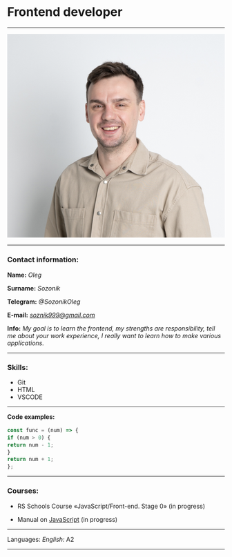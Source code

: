 # Frontend developer

---
![](./assets/photo.png)

---

### Contact information:

**Name:** *Oleg*

**Surname:** *Sozonik*

**Telegram:** *@SozonikOleg*

**E-mail:** *soznik999@gmail.com*

**Info:** *My goal is to learn the frontend, my strengths are responsibility, tell me about your work experience, I really want to learn how to make various applications.*


---

### Skills:

- Git
- HTML
- VSCODE

---

**Code examples:** 
```javascript
const func = (num) => {
if (num > 0) {
return num - 1;
}
return num + 1;
};
```

---

### Courses:
- RS Schools Course «JavaScript/Front-end. Stage 0» (in progress)

- Manual on [JavaScript](https://learnjavascript.ru) (in progress)

---

Languages:
*English:* A2

---

